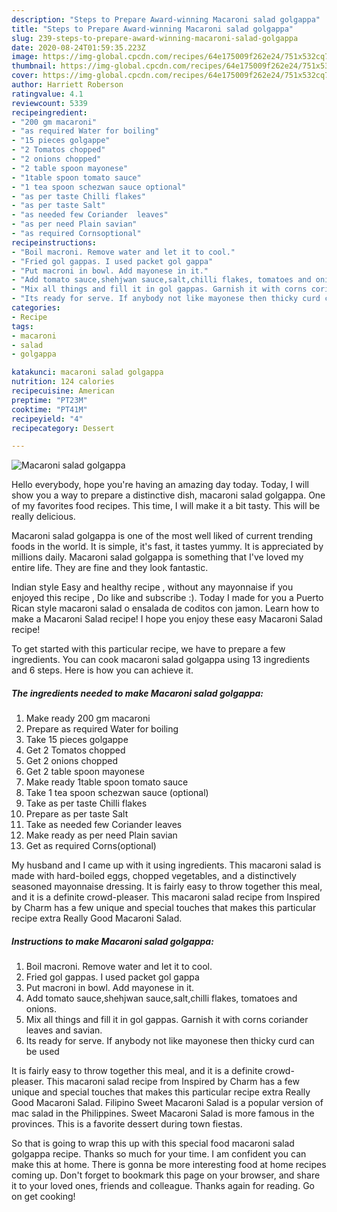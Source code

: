 ```yaml
---
description: "Steps to Prepare Award-winning Macaroni salad golgappa"
title: "Steps to Prepare Award-winning Macaroni salad golgappa"
slug: 239-steps-to-prepare-award-winning-macaroni-salad-golgappa
date: 2020-08-24T01:59:35.223Z
image: https://img-global.cpcdn.com/recipes/64e175009f262e24/751x532cq70/macaroni-salad-golgappa-recipe-main-photo.jpg
thumbnail: https://img-global.cpcdn.com/recipes/64e175009f262e24/751x532cq70/macaroni-salad-golgappa-recipe-main-photo.jpg
cover: https://img-global.cpcdn.com/recipes/64e175009f262e24/751x532cq70/macaroni-salad-golgappa-recipe-main-photo.jpg
author: Harriett Roberson
ratingvalue: 4.1
reviewcount: 5339
recipeingredient:
- "200 gm macaroni"
- "as required Water for boiling"
- "15 pieces golgappe"
- "2 Tomatos chopped"
- "2 onions chopped"
- "2 table spoon mayonese"
- "1table spoon tomato sauce"
- "1 tea spoon schezwan sauce optional"
- "as per taste Chilli flakes"
- "as per taste Salt"
- "as needed few Coriander  leaves"
- "as per need Plain savian"
- "as required Cornsoptional"
recipeinstructions:
- "Boil macroni. Remove water and let it to cool."
- "Fried gol gappas. I used packet gol gappa"
- "Put macroni in bowl. Add mayonese in it."
- "Add tomato sauce,shehjwan sauce,salt,chilli flakes, tomatoes and onions."
- "Mix all things and fill it in gol gappas. Garnish it with corns coriander leaves and savian."
- "Its ready for serve. If anybody not like mayonese then thicky curd can be used"
categories:
- Recipe
tags:
- macaroni
- salad
- golgappa

katakunci: macaroni salad golgappa 
nutrition: 124 calories
recipecuisine: American
preptime: "PT23M"
cooktime: "PT41M"
recipeyield: "4"
recipecategory: Dessert

---
```



![Macaroni salad golgappa](https://img-global.cpcdn.com/recipes/64e175009f262e24/751x532cq70/macaroni-salad-golgappa-recipe-main-photo.jpg)

Hello everybody, hope you're having an amazing day today. Today, I will show you a way to prepare a distinctive dish, macaroni salad golgappa. One of my favorites food recipes. This time, I will make it a bit tasty. This will be really delicious.

Macaroni salad golgappa is one of the most well liked of current trending foods in the world. It is simple, it's fast, it tastes yummy. It is appreciated by millions daily. Macaroni salad golgappa is something that I've loved my entire life. They are fine and they look fantastic.

Indian style Easy and healthy recipe , without any mayonnaise if you enjoyed this recipe , Do like and subscribe :). Today I made for you a Puerto Rican style macaroni salad o ensalada de coditos con jamon. Learn how to make a Macaroni Salad recipe! I hope you enjoy these easy Macaroni Salad recipe!


To get started with this particular recipe, we have to prepare a few ingredients. You can cook macaroni salad golgappa using 13 ingredients and 6 steps. Here is how you can achieve it.

<!--inarticleads1-->

##### The ingredients needed to make Macaroni salad golgappa:

1. Make ready 200 gm macaroni
1. Prepare as required Water for boiling
1. Take 15 pieces golgappe
1. Get 2 Tomatos chopped
1. Get 2 onions chopped
1. Get 2 table spoon mayonese
1. Make ready 1table spoon tomato sauce
1. Take 1 tea spoon schezwan sauce (optional)
1. Take as per taste Chilli flakes
1. Prepare as per taste Salt
1. Take as needed few Coriander  leaves
1. Make ready as per need Plain savian
1. Get as required Corns(optional)


My husband and I came up with it using ingredients. This macaroni salad is made with hard-boiled eggs, chopped vegetables, and a distinctively seasoned mayonnaise dressing. It is fairly easy to throw together this meal, and it is a definite crowd-pleaser. This macaroni salad recipe from Inspired by Charm has a few unique and special touches that makes this particular recipe extra Really Good Macaroni Salad. 

<!--inarticleads2-->

##### Instructions to make Macaroni salad golgappa:

1. Boil macroni. Remove water and let it to cool.
1. Fried gol gappas. I used packet gol gappa
1. Put macroni in bowl. Add mayonese in it.
1. Add tomato sauce,shehjwan sauce,salt,chilli flakes, tomatoes and onions.
1. Mix all things and fill it in gol gappas. Garnish it with corns coriander leaves and savian.
1. Its ready for serve. If anybody not like mayonese then thicky curd can be used


It is fairly easy to throw together this meal, and it is a definite crowd-pleaser. This macaroni salad recipe from Inspired by Charm has a few unique and special touches that makes this particular recipe extra Really Good Macaroni Salad. Filipino Sweet Macaroni Salad is a popular version of mac salad in the Philippines. Sweet Macaroni Salad is more famous in the provinces. This is a favorite dessert during town fiestas. 

So that is going to wrap this up with this special food macaroni salad golgappa recipe. Thanks so much for your time. I am confident you can make this at home. There is gonna be more interesting food at home recipes coming up. Don't forget to bookmark this page on your browser, and share it to your loved ones, friends and colleague. Thanks again for reading. Go on get cooking!
